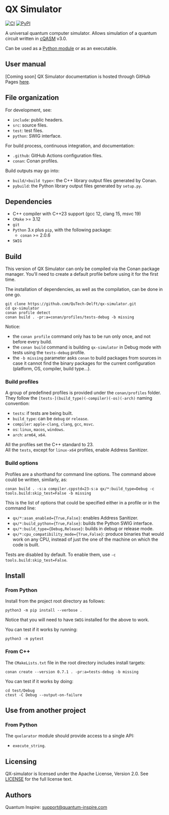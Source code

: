# QX Simulator

[![CI](https://github.com/QuTech-Delft/qx-simulator/workflows/Test/badge.svg)](https://github.com/qutech-delft/qx-simulator/actions)
[![PyPI](https://badgen.net/pypi/v/qxelarator)](https://pypi.org/project/qxelarator/)

A universal quantum computer simulator. Allows simulation of a quantum circuit written in [cQASM](https://qutech-delft.github.io/cQASM-spec/) v3.0.

Can be used as a [Python module](https://pypi.org/project/qxelarator/) or as an executable.

## User manual

[Coming soon] QX Simulator documentation is hosted through GitHub Pages [here](https://QuTech-Delft.github.io/qx-simulator/).

## File organization

For development, see:

- `include`: public headers.
- `src`: source files.
- `test`: test files.
- `python`: SWIG interface.

For build process, continuous integration, and documentation:

- `.github`: GitHub Actions configuration files.
- `conan`: Conan profiles.

Build outputs may go into:

- `build/<build type>`: the C++ library output files generated by Conan.
- `pybuild`: the Python library output files generated by `setup.py`.

## Dependencies

* C++ compiler with C++23 support (gcc 12, clang 15, msvc 19)
* `CMake` >= 3.12
* `git`
* `Python` 3.x plus `pip`, with the following package:
  * `conan` >= 2.0.6
* `SWIG`

## Build

This version of QX Simulator can only be compiled via the Conan package manager.
You'll need to create a default profile before using it for the first time.

The installation of dependencies, as well as the compilation, can be done in one go.

```
git clone https://github.com/QuTech-Delft/qx-simulator.git
cd qx-simulator
conan profile detect
conan build . -pr:a=conan/profiles/tests-debug -b missing
```

Notice:
- the `conan profile` command only has to be run only once, and not before every build.
- the `conan build` command is building `qx-simulator` in Debug mode with tests using the `tests-debug` profile.
- the `-b missing` parameter asks `conan` to build packages from sources
in case it cannot find the binary packages for the current configuration (platform, OS, compiler, build type...). 

### Build profiles

A group of predefined profiles is provided under the `conan/profiles` folder.<br/>
They follow the `[tests-](build_type)(-compiler)(-os)(-arch)` naming convention:
  - `tests`: if tests are being built.
  - `build_type`: can be `debug` or `release`.
  - `compiler`: `apple-clang`, `clang`, `gcc`, `msvc`.
  - `os`: `linux`, `macos`, `windows`.
  - `arch`: `arm64`, `x64`.

All the profiles set the C++ standard to 23.<br/>
All the `tests`, except for `linux-x64` profiles, enable Address Sanitizer.

### Build options

Profiles are a shorthand for command line options. The command above could be written, similarly,  as: 

```
conan build . -s:a compiler.cppstd=23-s:a qx/*:build_type=Debug -c tools.build:skip_test=False -b missing
```

This is the list of options that could be specified either in a profile or in the command line:

- `qx/*:asan_enabled={True,False}`: enables Address Sanitizer.
- `qx/*:build_python={True,False}`: builds the Python SWIG interface.
- `qx/*:build_type={Debug,Release}`: builds in debug or release mode.
- `qx/*:cpu_compatibility_mode={True,False}`: produce binaries that would work on any CPU,
instead of just the one of the machine on which the code is built.

Tests are disabled by default. To enable them, use `-c tools.build:skip_test=False`.

## Install

### From Python

Install from the project root directory as follows:

```
python3 -m pip install --verbose .
```

Notice that you will need to have `SWIG` installed for the above to work.

You can test if it works by running:

```
python3 -m pytest
```

### From C++

The `CMakeLists.txt` file in the root directory includes install targets:

```
conan create --version 0.7.1 . -pr:a=tests-debug -b missing
```

You can test if it works by doing:

```
cd test/Debug
ctest -C Debug --output-on-failure
```

## Use from another project

### From Python

The `qxelarator` module should provide access to a single API:
- `execute_string`.

## Licensing

QX-simulator is licensed under the Apache License, Version 2.0. See
[LICENSE](https://github.com/QuTech-Delft/qx-simulator/blob/master/LICENSE.md) for the full
license text.

## Authors

Quantum Inspire: [support@quantum-inspire.com](mailto:"support@quantum-inspire.com")

